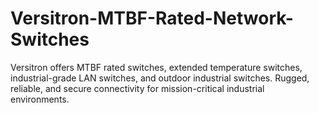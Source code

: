 # Versitron-MTBF-Rated-Network-Switches
Versitron offers MTBF rated switches, extended temperature switches, industrial-grade LAN switches, and outdoor industrial switches. Rugged, reliable, and secure connectivity for mission-critical industrial environments.

